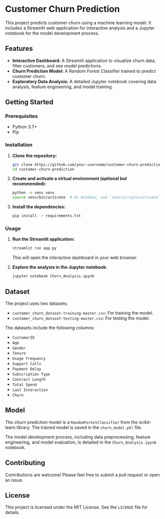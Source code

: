 # Customer Churn Prediction

This project predicts customer churn using a machine learning model. It includes a Streamlit web application for interactive analysis and a Jupyter notebook for the model development process.

## Features

- **Interactive Dashboard:** A Streamlit application to visualize churn data, filter customers, and see model predictions.
- **Churn Prediction Model:** A Random Forest Classifier trained to predict customer churn.
- **Exploratory Data Analysis:** A detailed Jupyter notebook covering data analysis, feature engineering, and model training.

## Getting Started

### Prerequisites

- Python 3.7+
- Pip

### Installation

1. **Clone the repository:**
   ```bash
   git clone https://github.com/your-username/customer-churn-prediction.git
   cd customer-churn-prediction
   ```

2. **Create and activate a virtual environment (optional but recommended):**
   ```bash
   python -m venv venv
   source venv/bin/activate  # On Windows, use `venv\Scripts\activate`
   ```

3. **Install the dependencies:**
   ```bash
   pip install -r requirements.txt
   ```

### Usage

1. **Run the Streamlit application:**
   ```bash
   streamlit run app.py
   ```
   This will open the interactive dashboard in your web browser.

2. **Explore the analysis in the Jupyter notebook:**
   ```bash
   jupyter notebook Churn_Analysis.ipynb
   ```

## Dataset

The project uses two datasets:
- `customer_churn_dataset-training-master.csv`: For training the model.
- `customer_churn_dataset-testing-master.csv`: For testing the model.

The datasets include the following columns:
- `CustomerID`
- `Age`
- `Gender`
- `Tenure`
- `Usage Frequency`
- `Support Calls`
- `Payment Delay`
- `Subscription Type`
- `Contract Length`
- `Total Spend`
- `Last Interaction`
- `Churn`

## Model

The churn prediction model is a `RandomForestClassifier` from the scikit-learn library. The trained model is saved in the `churn_model.pkl` file.

The model development process, including data preprocessing, feature engineering, and model evaluation, is detailed in the `Churn_Analysis.ipynb` notebook.

## Contributing

Contributions are welcome! Please feel free to submit a pull request or open an issue.

## License

This project is licensed under the MIT License. See the `LICENSE` file for details.
